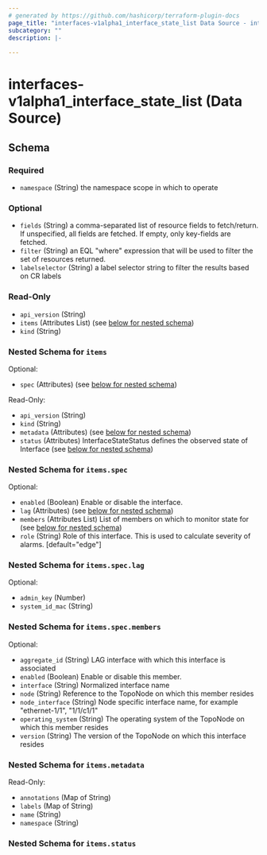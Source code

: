 ```yaml
---
# generated by https://github.com/hashicorp/terraform-plugin-docs
page_title: "interfaces-v1alpha1_interface_state_list Data Source - interfaces-v1alpha1"
subcategory: ""
description: |-
  
---
```


# interfaces-v1alpha1_interface_state_list (Data Source)





<!-- schema generated by tfplugindocs -->
## Schema

### Required

- `namespace` (String) the namespace scope in which to operate

### Optional

- `fields` (String) a comma-separated list of resource fields to fetch/return.  If unspecified, all fields are fetched.  If empty, only key-fields are fetched.
- `filter` (String) an EQL "where" expression that will be used to filter the set of resources returned.
- `labelselector` (String) a label selector string to filter the results based on CR labels

### Read-Only

- `api_version` (String)
- `items` (Attributes List) (see [below for nested schema](#nestedatt--items))
- `kind` (String)

<a id="nestedatt--items"></a>
### Nested Schema for `items`

Optional:

- `spec` (Attributes) (see [below for nested schema](#nestedatt--items--spec))

Read-Only:

- `api_version` (String)
- `kind` (String)
- `metadata` (Attributes) (see [below for nested schema](#nestedatt--items--metadata))
- `status` (Attributes) InterfaceStateStatus defines the observed state of Interface (see [below for nested schema](#nestedatt--items--status))

<a id="nestedatt--items--spec"></a>
### Nested Schema for `items.spec`

Optional:

- `enabled` (Boolean) Enable or disable the interface.
- `lag` (Attributes) (see [below for nested schema](#nestedatt--items--spec--lag))
- `members` (Attributes List) List of members on which to monitor state for (see [below for nested schema](#nestedatt--items--spec--members))
- `role` (String) Role of this interface. This is used to calculate severity of alarms. [default="edge"]

<a id="nestedatt--items--spec--lag"></a>
### Nested Schema for `items.spec.lag`

Optional:

- `admin_key` (Number)
- `system_id_mac` (String)


<a id="nestedatt--items--spec--members"></a>
### Nested Schema for `items.spec.members`

Optional:

- `aggregate_id` (String) LAG interface with which this interface is associated
- `enabled` (Boolean) Enable or disable this member.
- `interface` (String) Normalized interface name
- `node` (String) Reference to the TopoNode on which this member resides
- `node_interface` (String) Node specific interface name, for example "ethernet-1/1", "1/1/c1/1"
- `operating_system` (String) The operating system of the TopoNode on which this member resides
- `version` (String) The version of the TopoNode on which this interface resides



<a id="nestedatt--items--metadata"></a>
### Nested Schema for `items.metadata`

Read-Only:

- `annotations` (Map of String)
- `labels` (Map of String)
- `name` (String)
- `namespace` (String)


<a id="nestedatt--items--status"></a>
### Nested Schema for `items.status`
